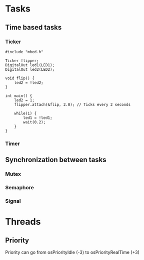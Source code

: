 # Tasks
## Time based tasks
### Ticker
```
#include "mbed.h"

Ticker flipper;
DigitalOut led1(LED1);
DigitalOut led2(LED2);

void flip() {
    led2 = !led2;
}

int main() {
    led2 = 1;
    flipper.attach(&flip, 2.0); // Ticks every 2 seconds

    while(1) {
        led1 = !led1;
        wait(0.2);
    }
}
```

### Timer

## Synchronization between tasks
### Mutex
### Semaphore
### Signal

# Threads
## Priority
Priority can go from osPriorityIdle (-3) to osPriorityRealTime (+3)